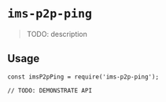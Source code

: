 # `ims-p2p-ping`

> TODO: description

## Usage

```
const imsP2pPing = require('ims-p2p-ping');

// TODO: DEMONSTRATE API
```
